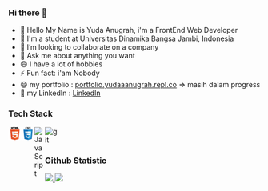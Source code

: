 ### Hi there 👋

- 🔭 Hello My Name is Yuda Anugrah, i'm a FrontEnd Web Developer
- 🌱 I'm a student at Universitas Dinamika Bangsa Jambi, Indonesia
- 👯 I’m looking to collaborate on a company
- 💬 Ask me about anything you want
- 😄 I have a lot of hobbies
- ⚡ Fun fact: i'am Nobody
- 😄 my portfolio : <a href="https://portfolio.yudaaanugrah.repl.co" target="blank">portfolio.yudaaanugrah.repl.co</a> => masih dalam progress
- 💬 my LinkedIn : <a href="https://www.linkedin.com/in/yuda-anugrah-6314bb24b">LinkedIn</a>


### Tech Stack
<a title = "HTML5" href="https://www.w3.org/html/" target="_blank"><img align="left" alt="HTML5" width="26px" src="https://raw.githubusercontent.com/github/explore/80688e429a7d4ef2fca1e82350fe8e3517d3494d/topics/html/html.png" /></a>

<a title = "CSS3" href="https://www.w3schools.com/css/" target="_blank"><img align="left" alt="CSS3" width="26px" src="https://raw.githubusercontent.com/github/explore/80688e429a7d4ef2fca1e82350fe8e3517d3494d/topics/css/css.png" /></a>

<a href="#"><img align="left" alt="JavaScript" title="JavaScript" width="21px" src="https://upload.wikimedia.org/wikipedia/commons/9/99/Unofficial_JavaScript_logo_2.svg" /></a>  

<a href="https://git-scm.com/" target="_blank"> <img align="left" alt="git" width="26px" src="https://www.vectorlogo.zone/logos/git-scm/git-scm-icon.svg"/> </a>
  <br>
  <br>

### Github Statistic
<p align="left">
<a href="https://github.com/Yyuud1">
  <img width="400px" src="https://github-readme-stats-eight-theta.vercel.app/api?username=Yyuud1&show_icons=true&theme=algolia&include_all_commits=true&count_private=true"/>
  <img width="400px" src="https://github-readme-stats-eight-theta.vercel.app/api/top-langs/?username=Yyuud1&layout=compact&langs_count=8&theme=algolia"/>
</a>
</p>

